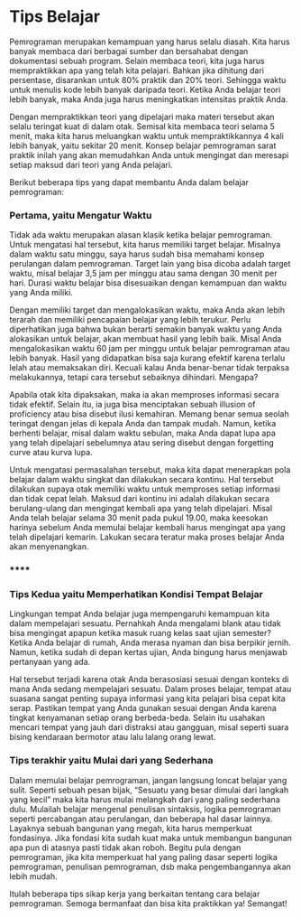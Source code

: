 # Tips Belajar

Pemrograman merupakan kemampuan yang harus selalu diasah. Kita harus banyak membaca dari berbagai sumber dan bersahabat dengan dokumentasi sebuah program. Selain membaca teori, kita juga harus mempraktikkan apa yang telah kita pelajari. Bahkan jika dihitung dari persentase, disarankan untuk 80% praktik dan 20% teori. Sehingga waktu untuk menulis kode lebih banyak daripada teori. Ketika Anda belajar teori lebih banyak, maka Anda juga harus meningkatkan intensitas praktik Anda.

Dengan mempraktikkan teori yang dipelajari maka materi tersebut akan selalu teringat kuat di dalam otak. Semisal kita membaca teori selama 5 menit, maka kita harus meluangkan waktu untuk mempraktikkannya 4 kali lebih banyak, yaitu sekitar 20 menit. Konsep belajar pemrograman sarat praktik inilah yang akan memudahkan Anda untuk mengingat dan meresapi setiap maksud dari teori yang Anda pelajari.

Berikut beberapa tips yang dapat membantu Anda dalam belajar pemrograman:

### **Pertama, yaitu Mengatur Waktu**

Tidak ada waktu merupakan alasan klasik ketika belajar pemrograman. Untuk mengatasi hal tersebut, kita harus memiliki target belajar. Misalnya dalam waktu satu minggu, saya harus sudah bisa memahami konsep perulangan dalam pemrograman. Target lain yang bisa dicoba adalah target waktu, misal belajar 3,5 jam per minggu atau sama dengan 30 menit per hari. Durasi waktu belajar bisa disesuaikan dengan kemampuan dan waktu yang Anda miliki.

Dengan memiliki target dan mengalokasikan waktu, maka Anda akan lebih terarah dan memiliki pencapaian belajar yang lebih terukur. Perlu diperhatikan juga bahwa bukan berarti semakin banyak waktu yang Anda alokasikan untuk belajar, akan membuat hasil yang lebih baik. Misal Anda mengalokasikan waktu 60 jam per minggu untuk belajar pemrograman atau lebih banyak. Hasil yang didapatkan bisa saja kurang efektif karena terlalu lelah atau memaksakan diri. Kecuali kalau Anda benar-benar tidak terpaksa melakukannya, tetapi cara tersebut sebaiknya dihindari. Mengapa?

Apabila otak kita dipaksakan, maka ia akan memproses informasi secara tidak efektif. Selain itu, ia juga bisa menciptakan sebuah illusion of proficiency atau bisa disebut ilusi kemahiran. Memang benar semua seolah teringat dengan jelas di kepala Anda dan tampak mudah. Namun, ketika berhenti belajar, misal dalam waktu sebulan, maka Anda dapat lupa apa yang telah dipelajari sebelumnya atau sering disebut dengan forgetting curve atau kurva lupa.

Untuk mengatasi permasalahan tersebut, maka kita dapat menerapkan pola belajar dalam waktu singkat dan dilakukan secara kontinu. Hal tersebut dilakukan supaya otak memiliki waktu untuk memproses setiap informasi dan tidak cepat lelah. Maksud dari kontinu ini adalah dilakukan secara berulang-ulang dan mengingat kembali apa yang telah dipelajari. Misal Anda telah belajar selama 30 menit pada pukul 19.00, maka keesokan harinya sebelum Anda memulai belajar kembali harus mengingat apa yang telah dipelajari kemarin. Lakukan secara teratur maka proses belajar Anda akan menyenangkan.

### ****

### **Tips Kedua yaitu Memperhatikan Kondisi Tempat Belajar**

Lingkungan tempat Anda belajar juga mempengaruhi kemampuan kita dalam mempelajari sesuatu. Pernahkah Anda mengalami blank atau tidak bisa mengingat apapun ketika masuk ruang kelas saat ujian semester? Ketika Anda belajar di rumah, Anda merasa nyaman dan bisa berpikir jernih. Namun, ketika sudah di depan kertas ujian, Anda bingung harus menjawab pertanyaan yang ada.

Hal tersebut terjadi karena otak Anda berasosiasi sesuai dengan konteks di mana Anda sedang mempelajari sesuatu. Dalam proses belajar, tempat atau suasana sangat penting supaya informasi yang kita pelajari bisa cepat kita serap. Pastikan tempat yang Anda gunakan sesuai dengan Anda karena tingkat kenyamanan setiap orang berbeda-beda. Selain itu usahakan mencari tempat yang jauh dari distraksi atau gangguan, misal seperti suara bising kendaraan bermotor atau lalu lalang orang lewat.

### **Tips terakhir yaitu Mulai dari yang Sederhana**

Dalam memulai belajar pemrograman, jangan langsung loncat belajar yang sulit. Seperti sebuah pesan bijak, “Sesuatu yang besar dimulai dari langkah yang kecil” maka kita harus mulai melangkah dari yang paling sederhana dulu. Mulailah belajar mengenal penulisan sintaksis, logika pemrograman seperti percabangan atau perulangan, dan beberapa hal dasar lainnya. Layaknya sebuah bangunan yang megah, kita harus memperkuat fondasinya. Jika fondasi kita sudah kuat maka untuk membangun bangunan apa pun di atasnya pasti tidak akan roboh. Begitu pula dengan pemrograman, jika kita memperkuat hal yang paling dasar seperti logika pemrograman, penulisan pemrograman, dsb maka pengembangannya akan lebih mudah.

Itulah beberapa tips sikap kerja yang berkaitan tentang cara belajar pemrograman. Semoga bermanfaat dan bisa kita praktikkan ya! Semangat!
